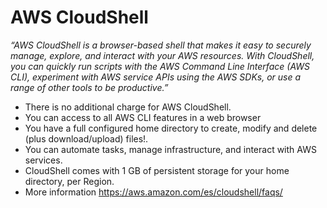 # AWS CloudShell

_“AWS CloudShell is a browser-based shell that makes it easy to securely manage, explore, and interact with your AWS resources. With CloudShell, you can quickly run scripts with the AWS Command Line Interface (AWS CLI), experiment with AWS service APIs using the AWS SDKs, or use a range of other tools to be productive.”_

- There is no additional charge for AWS CloudShell.
- You can access to all AWS CLI features in a web browser
- You have a full configured home directory to create, modify and delete (plus download/upload) files!.
- You can automate tasks, manage infrastructure, and interact with AWS services.
- CloudShell comes with 1 GB of persistent storage for your home directory, per Region.
- More information https://aws.amazon.com/es/cloudshell/faqs/
